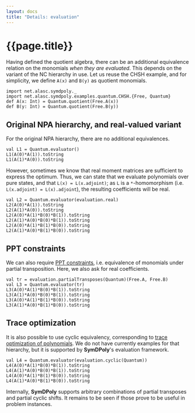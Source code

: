```yaml
---
layout: docs
title: "Details: evaluation"
---
```


# {{page.title}}

Having defined the quotient algebra, there can be an additional equivalence relation on the monomials *when they are evaluated*. This depends on the variant of the NC hierarchy in use. Let us reuse the CHSH example, and for simplicity, we define `A(x)` and `B(y)` as quotient monomials.

```tut:silent
import net.alasc.symdpoly._
import net.alasc.symdpoly.examples.quantum.CHSH.{Free, Quantum}
def A(x: Int) = Quantum.quotient(Free.A(x))
def B(y: Int) = Quantum.quotient(Free.B(y))
```

## Original NPA hierarchy, and real-valued variant

For the original NPA hierarchy, there are no additional equivalences.
```tut
val L1 = Quantum.evaluator()
L1(A(0)*A(1)).toString
L1(A(1)*A(0)).toString
```
However, sometimes we know that real moment matrices are sufficient to express the optimum. Thus, we can state that we evaluate polynomials over pure states, and that `L(x) = L(x.adjoint)`; as `L` is a `*`-homomorphism (i.e. `L(x.adjoint) = L(x).adjoint`), the resulting coefficients will be real.
```tut
val L2 = Quantum.evaluator(evaluation.real)
L2(A(0)*A(1)).toString
L2(A(1)*A(0)).toString
L2(A(0)*A(1)*B(0)*B(1)).toString
L2(A(1)*A(0)*B(0)*B(1)).toString
L2(A(0)*A(1)*B(1)*B(0)).toString
L2(A(1)*A(0)*B(1)*B(0)).toString
```

## PPT constraints

We can also require [PPT constraints](https://arxiv.org/abs/1302.1336), i.e. equivalence of monomials under partial transposition. Here, we also ask for real coefficients.
	
```tut
val tr = evaluation.partialTransposes(Quantum)(Free.A, Free.B)
val L3 = Quantum.evaluator(tr)
L3(A(0)*A(1)*B(0)*B(1)).toString
L3(A(1)*A(0)*B(0)*B(1)).toString
L3(A(0)*A(1)*B(1)*B(0)).toString
L3(A(1)*A(0)*B(1)*B(0)).toString
```

## Trace optimization

It is also possible to use cyclic equivalency, corresponding to [trace optimization of polynomials](https://www.springer.com/gp/book/9783319333366). 
We do not have currently examples for that hierarchy, but it is supported by **SymDPoly**'s evaluation framework.

```tut
val L4 = Quantum.evaluator(evaluation.cyclic(Quantum))
L4(A(0)*A(1)*B(0)*B(1)).toString
L4(A(1)*A(0)*B(0)*B(1)).toString
L4(A(0)*A(1)*B(1)*B(0)).toString
L4(A(1)*A(0)*B(1)*B(0)).toString
```

Internally, **SymDPoly** supports arbitrary combinations of partial transposes and partial cyclic shifts. It remains to be seen if those prove to be useful in problem instances.
